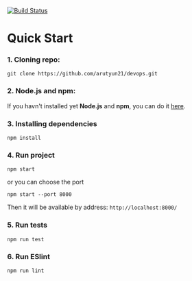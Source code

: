 [![Build Status](https://travis-ci.org/arutyun21/devops.svg?branch=master)](https://travis-ci.org/arutyun21/devops)

# Quick Start

### 1. **Cloning repo**:

```
git clone https://github.com/arutyun21/devops.git
```

### 2. **Node.js** and **npm**:

If you havn't installed yet **Node.js** and **npm**, you can do it [here](https://linuxize.com/post/how-to-install-node-js-on-ubuntu-18.04/).

### 3. **Installing dependencies**

```
npm install
```

### 4. **Run project**

```
npm start
```

or you can choose the port

```
npm start --port 8000
```

Then it will be available by address: ```http://localhost:8000/```

### 5. **Run tests**

```
npm run test
```

### 6. **Run ESlint**

```
npm run lint
```